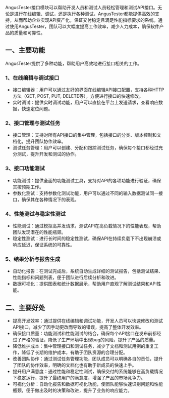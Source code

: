 [//]: # (接口介绍)

[//]: # (=====)

AngusTester接口模块可以帮助开发人员和测试人员轻松管理和测试API接口。无论是进行在线编辑、调试，还是执行各种测试，AngusTester都能提供高效的支持，从而帮助企业实现API资产化，保证交付稳定且满足性能指标要求的系统。通过使用AngusTester，团队可以大幅度提高工作效率，减少人力成本，确保软件产品的质量和可靠性。

## 一、主要功能

AngusTester提供了多种功能，帮助用户高效地进行接口相关的工作。

### 1、在线编辑与调试接口

- 接口编辑器：用户可以通过友好的界面在线编辑API接口配置，支持各种HTTP方法（GET, POST, PUT, DELETE等），方便进行接口的快速修改。
- 实时调试：提供实时调试功能，用户可以直接在平台上发送请求，查看响应数据，快速定位问题。

### 2、接口管理与测试任务

- 接口管理：支持对所有API接口的集中管理，包括接口的分类、版本控制和文档化，提升团队协作效率。
- 测试任务管理：用户可以创建、分配和跟踪测试任务，确保每个接口都经过充分测试，提升开发和测试的协作。

### 3、接口功能测试

- 功能测试：提供全面的功能测试工具，支持对API的各项功能进行验证，确保其按预期工作。
- 参数化测试：支持参数化测试功能，用户可以通过不同的输入数据测试同一接口，确保其在各种情况下的表现。

### 4、性能测试与稳定性测试

- 性能测试：通过模拟高并发请求，测试API在高负载情况下的性能表现，帮助团队发现潜在的性能瓶颈。
- 稳定性测试：进行长时间的稳定性测试，确保API在持续负载下不出现崩溃或响应延迟，保证系统的可靠性。

### 5、结果分析与报告生成

- 自动化报告：在测试完成后，系统自动生成详细的测试报告，包括测试结果、性能指标和问题列表，便于团队进行后续分析和改进。
- 数据可视化：提供图表和统计数据展示，帮助用户直观了解测试结果和API性能。

## 二、主要好处

- 提高开发效率：通过提供在线编辑和调试功能，开发人员可以快速修改和测试API接口，减少了因手动更改而导致的错误，提高了整体开发效率。
- 确保接口质量：功能测试和性能测试的结合，确保每个API接口在发布前都经过了严格的验证，降低了生产环境中出现bug的风险，提升了产品的质量。
- 降低维护成本：集中管理接口和测试任务，减少了文档和测试用例的重复工作，降低了长期的维护成本，有助于团队资源的合理分配。
- 改善团队协作：通过测试任务管理功能，团队成员可以明确各自的责任，提升了团队的协作效率，明确的文档化也有助于新成员的快速上手。
- 提升用户满意度：通过性能和稳定性测试，确保交付的系统能够在高负载情况下稳定运行，提升了最终用户的满意度，增强了产品的市场竞争力。
- 可视化分析：自动化报告和数据可视化功能，使团队能够快速识别问题和性能瓶颈，便于做出及时的决策和改进，提升了业务的响应能力。
